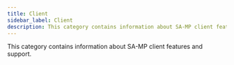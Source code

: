 ```yaml
---
title: Client
sidebar_label: Client
description: This category contains information about SA-MP client features and support.
---
```


This category contains information about SA-MP client features and support.
